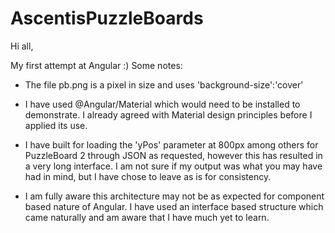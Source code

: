 # AscentisPuzzleBoards
Hi all,

My first attempt at Angular :) Some notes:

* The file pb.png is a pixel in size and uses 'background-size':'cover'

* I have used @Angular/Material which would need to be installed to demonstrate. I already agreed with Material design principles before I applied its use.

* I have built for loading the 'yPos' parameter at 800px among others for PuzzleBoard 2 through JSON as requested, however this has resulted in a very long interface. I am not sure if my output was what you may have had in mind, but I have chose to leave as is for consistency.

* I am fully aware this architecture may not be as expected for component based nature of Angular. I have used an interface based structure which came naturally and am aware that I have much yet to learn. 
